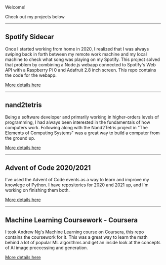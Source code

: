 Welcome!

Check out my projects below

* * *

## Spotify Sidecar

Once I started working from home in 2020, I realized that I was always swiping back in forth between my remote work machine and my local machine to check what song was playing on my Spotify. This project solved that problem by combining a Node.js webapp connected to Spotify's Web API with a Raspberry Pi 0 and Adafruit 2.8 inch screen. This repo contains the code for the webapp.

[More details here](./spotify-sidecar.html)

* * *

## nand2tetris

Being a software developer and primarily working in higher-orders levels of programming, I had always been interested in the fundamentals of how computers work. Following along with the Nand2Tetris project in "The Elements of Computing Systems" was a great way to build a computer from the ground up.

[More details here](./nand2tetris.html)

* * *

## Advent of Code 2020/2021

I've used the Advent of Code events as a way to learn and improve my knowlege of Python. I have repositories for 2020 and 2021 up, and I'm working on finishing them both.

[More details here](./aoc.html)

* * *

## Machine Learning Coursework - Coursera

I took Andrew Ng's Machine Learning course on Coursera, this repo contains the coursework for it. This was a great way to learn the math behind a lot of popular ML algorithms and get an inside look at the concepts of AI image proccessing and generation.

[More details here](./machine-learning.html)
